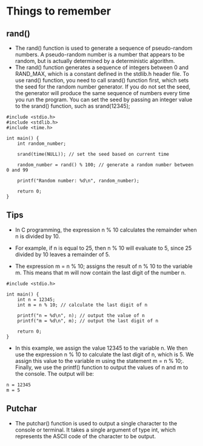 # Things to remember
## rand()

* The rand() function is used to generate a sequence of pseudo-random numbers. A pseudo-random number is a number that appears to be random, but is actually determined by a deterministic algorithm. 
* The rand() function generates a sequence of integers between 0 and RAND_MAX, which is a constant defined in the stdlib.h header file.
To use rand() function, you need to call srand() function first, which sets the seed for the random number generator. If you do not set the seed, the generator will produce the same sequence of numbers every time you run the program. You can set the seed by passing an integer value to the srand() function, such as srand(12345);

~~~~
#include <stdio.h>
#include <stdlib.h>
#include <time.h>

int main() {
    int random_number;
    
    srand(time(NULL)); // set the seed based on current time
    
    random_number = rand() % 100; // generate a random number between 0 and 99
    
    printf("Random number: %d\n", random_number);
    
    return 0;
}
~~~~

## Tips
* In C programming, the expression n % 10 calculates the remainder when n is divided by 10.

* For example, if n is equal to 25, then n % 10 will evaluate to 5, since 25 divided by 10 leaves a remainder of 5.

* The expression m = n % 10; assigns the result of n % 10 to the variable m. This means that m will now contain the last digit of the number n.
~~~~
#include <stdio.h>

int main() {
    int n = 12345;
    int m = n % 10; // calculate the last digit of n
    
    printf("n = %d\n", n); // output the value of n
    printf("m = %d\n", m); // output the last digit of n
    
    return 0;
}
~~~~

* In this example, we assign the value 12345 to the variable n. We then use the expression n % 10 to calculate the last digit of n, which is 5. We assign this value to the variable m using the statement m = n % 10;. Finally, we use the printf() function to output the values of n and m to the console. The output will be: 
~~~~
n = 12345
m = 5
~~~~

## Putchar
* The putchar() function is used to output a single character to the console or terminal. It takes a single argument of type int, which represents the ASCII code of the character to be output.

